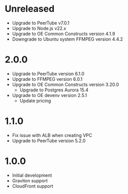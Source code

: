 # Unreleased

* Upgrade to PeerTube v7.0.1
* Upgrade to Node.js v22.x
* Upgrade to OE Common Constructs version 4.1.9
* Downgrade to Ubuntu system FFMPEG version 4.4.2

# 2.0.0

* Upgrade to PeerTube version 6.1.0
* Upgrade to FFMPEG version 6.0.1
* Upgrade to OE Common Constructs version 3.20.0
  * Upgrade to Postgres Aurora 15.4
* Upgrade to OE devenv version 2.5.1
  * Update pricing

# 1.1.0

* Fix issue with ALB when creating VPC
* Upgrade to PeerTube version 5.2.0

# 1.0.0

* Initial development
* Graviton support
* CloudFront support
